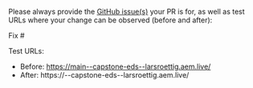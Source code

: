 Please always provide the [GitHub issue(s)](../issues) your PR is for, as well as test URLs where your change can be observed (before and after):

Fix #<gh-issue-id>

Test URLs:
- Before: https://main--capstone-eds--larsroettig.aem.live/
- After: https://<branch>--capstone-eds--larsroettig.aem.live/
